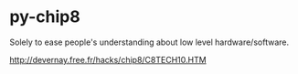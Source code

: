 # py-chip8

Solely to ease people's understanding about low level hardware/software.

http://devernay.free.fr/hacks/chip8/C8TECH10.HTM
